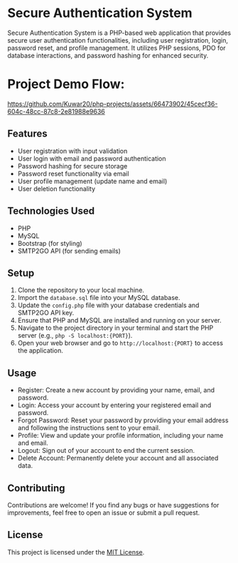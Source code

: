 # Secure Authentication System

Secure Authentication System is a PHP-based web application that provides secure user authentication functionalities, including user registration, login, password reset, and profile management. It utilizes PHP sessions, PDO for database interactions, and password hashing for enhanced security.

# Project Demo Flow:


https://github.com/Kuwar20/php-projects/assets/66473902/45cecf36-604c-48cc-87c8-2e81988e9636


## Features

- User registration with input validation
- User login with email and password authentication
- Password hashing for secure storage
- Password reset functionality via email
- User profile management (update name and email)
- User deletion functionality

## Technologies Used

- PHP
- MySQL
- Bootstrap (for styling)
- SMTP2GO API (for sending emails)

## Setup

1. Clone the repository to your local machine.
2. Import the `database.sql` file into your MySQL database.
3. Update the `config.php` file with your database credentials and SMTP2GO API key.
4. Ensure that PHP and MySQL are installed and running on your server.
5. Navigate to the project directory in your terminal and start the PHP server (e.g., `php -S localhost:{PORT}`).
6. Open your web browser and go to `http://localhost:{PORT}` to access the application.

## Usage

- Register: Create a new account by providing your name, email, and password.
- Login: Access your account by entering your registered email and password.
- Forgot Password: Reset your password by providing your email address and following the instructions sent to your email.
- Profile: View and update your profile information, including your name and email.
- Logout: Sign out of your account to end the current session.
- Delete Account: Permanently delete your account and all associated data.

## Contributing

Contributions are welcome! If you find any bugs or have suggestions for improvements, feel free to open an issue or submit a pull request.

## License

This project is licensed under the [MIT License](LICENSE).
